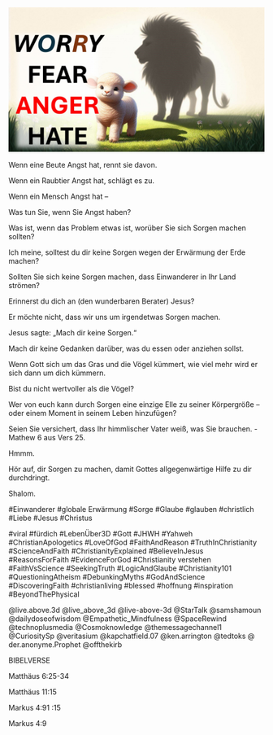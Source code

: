 ![Video cover image](../cover.jpg "cover photo")

Wenn eine Beute Angst hat, rennt sie davon.

Wenn ein Raubtier Angst hat, schlägt es zu.

Wenn ein Mensch Angst hat –

Was tun Sie, wenn Sie Angst haben?

Was ist, wenn das Problem etwas ist, worüber Sie sich Sorgen machen sollten?

Ich meine, solltest du dir keine Sorgen wegen der Erwärmung der Erde machen?

Sollten Sie sich keine Sorgen machen, dass Einwanderer in Ihr Land strömen?

Erinnerst du dich an (den wunderbaren Berater) Jesus?

Er möchte nicht, dass wir uns um irgendetwas Sorgen machen.

Jesus sagte: „Mach dir keine Sorgen.“

Mach dir keine Gedanken darüber, was du essen oder anziehen sollst.

Wenn Gott sich um das Gras und die Vögel kümmert, wie viel mehr wird er sich dann um dich kümmern.

Bist du nicht wertvoller als die Vögel?

Wer von euch kann durch Sorgen eine einzige Elle zu seiner Körpergröße – oder einem Moment in seinem Leben hinzufügen?

Seien Sie versichert, dass Ihr himmlischer Vater weiß, was Sie brauchen. - Mathew 6 aus Vers 25.

Hmmm.

Hör auf, dir Sorgen zu machen, damit Gottes allgegenwärtige Hilfe zu dir durchdringt.

Shalom.

#Einwanderer #globale Erwärmung #Sorge #Glaube #glauben #christlich #Liebe #Jesus #Christus

#viral #fürdich #LebenÜber3D #Gott #JHWH #Yahweh #ChristianApologetics #LoveOfGod #FaithAndReason #TruthInChristianity #ScienceAndFaith #ChristianityExplained #BelieveInJesus #ReasonsForFaith #EvidenceForGod #Christianity verstehen #FaithVsScience #SeekingTruth #LogicAndGlaube #Christianity101 #QuestioningAtheism #DebunkingMyths #GodAndScience #DiscoveringFaith #christianliving #blessed #hoffnung #inspiration #BeyondThePhysical

@live.above.3d @live_above_3d @live-above-3d @StarTalk @samshamoun @dailydoseofwisdom @Empathetic_Mindfulness @SpaceRewind @technoplusmedia @Cosmoknowledge @themessagechannel1 @CuriositySp @veritasium @kapchatfield.07 @ken.arrington @tedtoks @ der.anonyme.Prophet @offthekirb

BIBELVERSE

Matthäus 6:25-34

Matthäus 11:15

Markus 4:91 :15

Markus 4:9